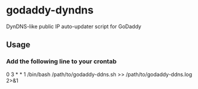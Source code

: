 # godaddy-dyndns
DynDNS-like public IP auto-updater script for GoDaddy

## Usage
### Add the following line to your crontab

0 3 * * 1 /bin/bash /path/to/godaddy-ddns.sh >> /path/to/godaddy-ddns.log 2>&1
